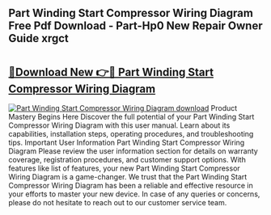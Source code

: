 ## Part Winding Start Compressor Wiring Diagram Free Pdf Download - Part-Hp0 New Repair Owner Guide xrgct

# <h2><a href="http://dfqtkcn.blite.top/?on=Part+Winding+Start+Compressor+Wiring+Diagram">🔗Download New 👉🔴 Part Winding Start Compressor Wiring Diagram</a></h2>

[![Part Winding Start Compressor Wiring Diagram download](https://i.imgur.com/lujVjoI.png)](http://dfqtkcn.blite.top/?on=Part+Winding+Start+Compressor+Wiring+Diagram)
Product Mastery Begins Here Discover the full potential of your Part Winding Start Compressor Wiring Diagram with this user manual. Learn about its capabilities, installation steps, operating procedures, and troubleshooting tips. Important User Information Part Winding Start Compressor Wiring Diagram Please review the user information section for details on warranty coverage, registration procedures, and customer support options. With features like list of features, your new Part Winding Start Compressor Wiring Diagram is a game-changer. We trust that the Part Winding Start Compressor Wiring Diagram has been a reliable and effective resource in your efforts to master your new device. In case of any queries or concerns, please do not hesitate to reach out to our customer service team.
